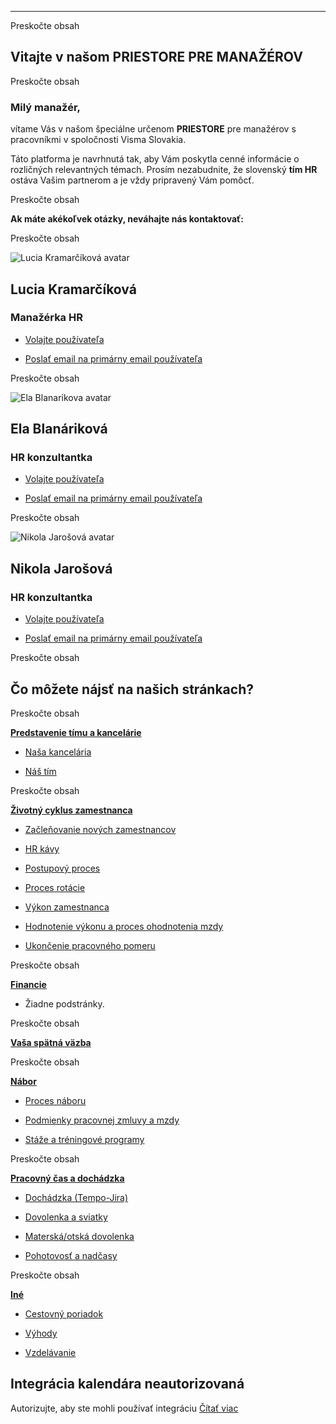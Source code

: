 

---

Preskočte obsah

## **Vitajte v našom PRIESTORE PRE MANAŽÉROV**

Preskočte obsah

### **Milý manažér,**

vítame Vás v našom špeciálne určenom **PRIESTORE** pre manažérov s pracovníkmi v spoločnosti Visma Slovakia.

Táto platforma je navrhnutá tak, aby Vám poskytla cenné informácie o rozličných relevantných témach. Prosím nezabudnite, že slovenský **tím HR** ostáva Vašim partnerom a je vždy pripravený Vám pomôcť.

Preskočte obsah

**Ak máte akékoľvek otázky, neváhajte nás kontaktovať:**

Preskočte obsah

![Lucia Kramarčíková avatar](https://lh3.googleusercontent.com/a-/ALV-UjXow7pzQb4g7bHBwOnOJjNScmDa7VW-HEAt1difnoIAX3-RXUeC=s96-c)

## Lucia Kramarčíková

### Manažérka HR

-   [Volajte používateľa](tel:+421915666326)

-   [Poslať email na primárny email používateľa](https://mail.google.com/mail/u/0/?&view=cm&fs=1&tf=1&to=lucia.kramarcikova@visma.com)

Preskočte obsah

![Ela Blanarikova avatar](https://lh3.googleusercontent.com/a-/ALV-UjVaTe__Zcvi-xNAJbQ24d_mvJSeJdQSW8jVb2fD7Ny4Ozn7hzxg=s96-c)

## Ela Blanáriková

### HR konzultantka

-   [Volajte používateľa](tel:+421905960399)

-   [Poslať email na primárny email používateľa](https://mail.google.com/mail/u/0/?&view=cm&fs=1&tf=1&to=ela.blanarikova@visma.com)

Preskočte obsah

![Nikola Jarošová avatar](https://lh3.googleusercontent.com/a-/ALV-UjVol21DRM5pbMfNllRZ8lli2MklKWqsuOQTgjoi7zJ-ZshBezA=s96-c)

## Nikola Jarošová

### HR konzultantka

-   [Volajte používateľa](tel:+421948343667)

-   [Poslať email na primárny email používateľa](https://mail.google.com/mail/u/0/?&view=cm&fs=1&tf=1&to=nikola.jarosova@visma.com)

Preskočte obsah

## **Čo môžete nájsť na našich stránkach?**

Preskočte obsah

[**Predstavenie tímu a kancelárie**](chrome-extension://pcmpcfapbekmbjjkdalcgopdkipoggdi/pages/1h43hlt5l5metqsbqt/TeamAmpOfficeIntroduction/1hh4k50461uindcrel?locale=sk)

-   [Naša kancelária](chrome-extension://pcmpcfapbekmbjjkdalcgopdkipoggdi/pages/1h43hlt5l5metqsbqt/OurOffice/1i6c1jo5usaf140c3a?locale=sk)
    
-   [Náš tím](chrome-extension://pcmpcfapbekmbjjkdalcgopdkipoggdi/pages/1h43hlt5l5metqsbqt/OurTeam/1i6cefsd45eijh61mn?locale=sk)
    

Preskočte obsah

[**Životný cyklus zamestnanca**](chrome-extension://pcmpcfapbekmbjjkdalcgopdkipoggdi/pages/1h43hlt5l5metqsbqt/EmployeeLifecycle/1hj4haaupu7s9b8t0n?locale=sk)

-   [Začleňovanie nových zamestnancov](chrome-extension://pcmpcfapbekmbjjkdalcgopdkipoggdi/pages/1h43hlt5l5metqsbqt/Onboarding/1hj4f18v7ar0epfnum?locale=sk)

-   [HR kávy](chrome-extension://pcmpcfapbekmbjjkdalcgopdkipoggdi/pages/1h43hlt5l5metqsbqt/HrCoffees/1i4mejkiq3casleod4?locale=sk)
    
-   [Postupový proces](chrome-extension://pcmpcfapbekmbjjkdalcgopdkipoggdi/pages/1h43hlt5l5metqsbqt/PromotionProcess/1i4menb6k3m7bn1uh0?locale=sk)
    
-   [Proces rotácie](chrome-extension://pcmpcfapbekmbjjkdalcgopdkipoggdi/pages/1h43hlt5l5metqsbqt/RotationProcess/1i4mekmu1j3q7v8q31?locale=sk)
    
-   [Výkon zamestnanca](chrome-extension://pcmpcfapbekmbjjkdalcgopdkipoggdi/pages/1h43hlt5l5metqsbqt/EmployeePerformance/1i538hek2dn0u7pl98?locale=sk)
    
-   [Hodnotenie výkonu a proces ohodnotenia mzdy](chrome-extension://pcmpcfapbekmbjjkdalcgopdkipoggdi/pages/1h43hlt5l5metqsbqt/PerformanceEvaluationAndSalaryProcess/1i6f6dk20s5pujvsj6?locale=sk)

-   [Ukončenie pracovného pomeru](chrome-extension://pcmpcfapbekmbjjkdalcgopdkipoggdi/pages/1h43hlt5l5metqsbqt/Offboarding/1i4memfrr351ud37sh?locale=sk)

Preskočte obsah

[**Financie**](chrome-extension://pcmpcfapbekmbjjkdalcgopdkipoggdi/pages/1h43hlt5l5metqsbqt/FinanceInSlovakia/1hj4hhqgokblbgvso9?locale=sk)

-   Žiadne podstránky.

Preskočte obsah

[**Vaša spätná väzba**](chrome-extension://pcmpcfapbekmbjjkdalcgopdkipoggdi/pages/1h43hlt5l5metqsbqt/YourFeedback/1i4mf8pn1cqv8cift7?locale=sk)

Preskočte obsah

[**Nábor**](chrome-extension://pcmpcfapbekmbjjkdalcgopdkipoggdi/pages/1h43hlt5l5metqsbqt/Recruitment/1hh4lnbnhm4vl6saju?locale=sk)

-   [Proces náboru](chrome-extension://pcmpcfapbekmbjjkdalcgopdkipoggdi/pages/1h43hlt5l5metqsbqt/RecruitmentProcess/1i6c23td2hvhhfhji6?locale=sk)

-   [Podmienky pracovnej zmluvy a mzdy](chrome-extension://pcmpcfapbekmbjjkdalcgopdkipoggdi/pages/1h43hlt5l5metqsbqt/ContractAmpSalaryConditions/1i6c2576k8lairp88b?locale=sk)
    
-   [Stáže a tréningové programy](chrome-extension://pcmpcfapbekmbjjkdalcgopdkipoggdi/pages/1h43hlt5l5metqsbqt/InternshipsAmpTraineePrograms/1ian2juob18glm6knt?locale=sk)

Preskočte obsah

[**Pracovný čas a dochádzka**](chrome-extension://pcmpcfapbekmbjjkdalcgopdkipoggdi/pages/1h43hlt5l5metqsbqt/WorkingTimeAndAttendance/1i4mduu29g7grodv5q?locale=sk)

-   [Dochádzka (Tempo-Jira)](chrome-extension://pcmpcfapbekmbjjkdalcgopdkipoggdi/pages/1h43hlt5l5metqsbqt/AttendanceTempoJira/1hj4ftul3qcei7lbup?locale=sk)

-   [Dovolenka a sviatky](chrome-extension://pcmpcfapbekmbjjkdalcgopdkipoggdi/pages/1h43hlt5l5metqsbqt/LeaveLawsAndHolidays/1i4me8hl483v0aprkq?locale=sk)
    
-   [Materská/otská dovolenka](chrome-extension://pcmpcfapbekmbjjkdalcgopdkipoggdi/pages/1h43hlt5l5metqsbqt/MaternityPaternityLeave/1i4me9qqg8q0i4oms4?locale=sk)
    
-   [Pohotovosť a nadčasy](chrome-extension://pcmpcfapbekmbjjkdalcgopdkipoggdi/pages/1h43hlt5l5metqsbqt/OncallAndOvertime/1i4meaqcblm4vv2e55?locale=sk)
    

Preskočte obsah

[**Iné**](chrome-extension://pcmpcfapbekmbjjkdalcgopdkipoggdi/pages/1h43hlt5l5metqsbqt/Other/1i4metk09j3e2q10l5?locale=sk)

-   [Cestovný poriadok](chrome-extension://pcmpcfapbekmbjjkdalcgopdkipoggdi/pages/1h43hlt5l5metqsbqt/TravelPolicy/1hj4h802ek56uptvkl?locale=sk)
    
-   [Výhody](chrome-extension://pcmpcfapbekmbjjkdalcgopdkipoggdi/pages/1h43hlt5l5metqsbqt/Benefits/1hkgds79ocnvo8lr6n?locale=sk)
    
-   [Vzdelávanie](chrome-extension://pcmpcfapbekmbjjkdalcgopdkipoggdi/pages/1h43hlt5l5metqsbqt/Education/1i66tl37pq0da40p3p?locale=sk)
    

## Integrácia kalendára neautorizovaná

Autorizujte, aby ste mohli používať integráciu [Čítať viac](https://help.happeo.com/hc/en-us/articles/7455142907665-User-Settings)
